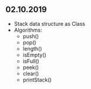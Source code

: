 ## 02.10.2019
- Stack data structure as Class
- Algorithms:
  * push()
  * pop()
  * length()
  * isEmpty()
  * isFull()
  * peek()
  * clear()
  * printStack()